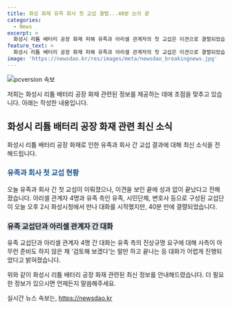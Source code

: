 ```yaml
---
title: 화성 화재 유족 회사 첫 교섭 결렬...40분 논의 끝
categories:
  - News
excerpt: >
  화성시 리튬 배터리 공장 화재 피해 유족과 아리셀 관계자의 첫 교섭은 이견으로 결렬되었습니다. 40분 만에 유족 측은 사측이 진상규명에 대한 준비가 없다며 불만을 토로했고, 아리셀 대표는 짧게 해결 의지를 피력한 뒤 자리를 떴습니다. 중재를 위한 고용노동부, 경기도, 화성시 관계자는 유족 측 반대로 퇴장했습니다. 
feature_text: >
  화성시 리튬 배터리 공장 화재 피해 유족과 아리셀 관계자의 첫 교섭은 이견으로 결렬되었습니다. 40분 만에 유족 측은 사측이 진상규명에 대한 준비가 없다며 불만을 토로했고, 아리셀 대표는 짧게 해결 의지를 피력한 뒤 자리를 떴습니다. 중재를 위한 고용노동부, 경기도, 화성시 관계자는 유족 측 반대로 퇴장했습니다. 
image: 'https://newsdao.kr/res/images/meta/newsdao_breakingnews.jpg'
---
```


<p><img src="https://newsdao.kr/res/images/meta/newsdao_breakingnews.jpg" alt="pcversion 속보" /></p>

<p>저희는 화성시 리튬 배터리 공장 화재 관련된 정보를 제공하는 데에 초점을 맞추고 있습니다. 아래는 작성한 내용입니다.</p>

<h2 data-ke-size="size26">화성시 리튬 배터리 공장 화재 관련 최신 소식</h2>

<p data-ke-size="size16">화성시 리튬 배터리 공장 화재로 인한 유족과 회사 간 교섭 결과에 대해 최신 소식을 전해드립니다.</p>

<h3><b><span style="color: #1a5490;">유족과 회사 첫 교섭 현황</span></b></h3>

<p data-ke-size="size16">오늘 유족과 회사 간 첫 교섭이 이뤄졌으나, 이견을 보인 끝에 성과 없이 끝났다고 전해졌습니다. 아리셀 관계자 4명과 유족 측인 유족, 시민단체, 변호사 등으로 구성된 교섭단이 오늘 오후 2시 화성시청에서 만나 대화를 시작했지만, 40분 만에 결렬되었습니다.</p>

<h3><b><span style="background-color: #21538527;">유족 교섭단과 아리셀 관계자 간 대화</span></b></h3>

<p data-ke-size="size16">유족 교섭단과 아리셀 관계자 4명 간 대화는 유족 측의 진상규명 요구에 대해 사측이 아무런 준비도 하지 않은 채 '검토해 보겠다'는 말만 하고 끝나는 등 대화가 어렵게 진행되었다고 밝혀졌습니다.</p>

<p>위와 같이 화성시 리튬 배터리 공장 화재 관련된 최신 정보를 안내해드렸습니다. 더 필요한 정보가 있으시면 언제든지 말씀해주세요.</p>
실시간 뉴스 속보는, <a href="https://newsdao.kr" rel="dofollow">https://newsdao.kr</a>


